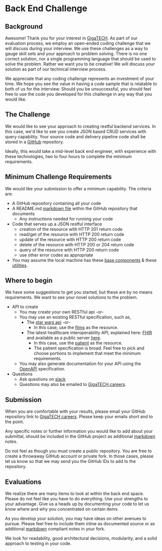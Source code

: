 # Back End Challenge

## Background

Awesome! Thank you for your interest in [GigaTECH][gtweb]. As part of our evaluation process, we employ an open-ended coding challenge that we will discuss during your interview. We use these challenges as a way to gauge skill sets and your approach to problem solving. There is no one correct solution, nor a single programming language that should be used to solve the problem. Rather we want you to be creative! We will discuss your solution as part of our technical interview process.

We appreciate that any coding challenge represents an investment of your time. We hope you see the value in having a code sample that is relatable to both of us for the interview. Should you be unsuccessful, you should feel free to use the code you developed for this challenge in any way that you would like.

## The Challenge

We would like to see your approach to creating restful backend services. In this case, we'd like to see you create JSON based CRUD services with query capability. Your source code and delivery pipeline code shall be stored in a [GitHub][github] repository.

Ideally, this would take a mid-level back end engineer, with experience with these technologies, two to four hours to complete the minimum requirements.

## Minimum Challenge Requirements

We would like your submission to offer a minimum capability. The criteria are:

- A GitHub repository containing all your code
- A README.md [markdown file][gfm] within the GitHub repository that documents
  - Any instructions needed for running your code
- Code that serves up a JSON restful interface
  - creation of the resource with HTTP 201 return code
  - read/get of the resource with HTTP 200 return code
  - update of the resource with HTTP 200 return code
  - delete of the resource with HTTP 200 or 204 return code
  - query of the resource with HTTP 200 return code
  - use other error codes as appropriate
- You may assume the local machine has these [base components][gtdevcomps] & these [utilities][gtdevutils].

## Where to begin

We have some suggestions to get you started, but these are by no means requirements. We want to see your novel solutions to the problem.

- API to create
  - You may create your own RESTful api -or-
  - You may use an existing RESTful specification, such as,
    - The [star wars api][swapi] -or-
      - In this case, use the [films](https://swapi.dev/api/films/1/) as the resource.
    - The latest healthcare interoperability API, explained here: [FHIR][fhir] and available as a public server [here][fhirservers].
      - In this case, use the [patient](https://www.hl7.org/fhir/patient.html) as the resource.
      - The patient specification is broad. Feel free to pick and choose portions to implement that meet the minimum requirements.
  - You may also generate documentation for your API using the [OpenAPI][openapi] specification.
- Questions
  - Ask questions on [slack][gtslack]
  - Questions may also be emailed to [GigaTECH careers][gtcareersemail].

## Submission

When you are comfortable with your results, please email your GitHub repository link to [GigaTECH careers][gtcareersemail]. Please keep your emails short and to the point.

Any specific notes or further information you would like to add about your submittal, should be included in the GitHub project as additional [markdown][gfm] notes.

Do not feel as though you must create a public repository. You are free to create a throwaway GitHub account or private fork. In those cases, please let us know so that we may send you the GitHub IDs to add to the repository.

## Evaluations

We realize there are many items to look at within the back end space. Please do not feel like you have to do everything. Use your strengths to your advantage. Give us a heads up by documenting your code to let us know where and why you concentrated on certain items.

As you develop your solution, you may have ideas on other avenues to pursue. Please feel free to include them inline as documented source or as additional [markdown][gfm] compliant notes in your fork.

We look for readability, good architectural decisions, modularity, and a solid approach to testing in your code.

[gtweb]:https://gigatech.net
[openapi]:https://swagger.io/specification/
[github]:https://github.com/
[gfm]:https://github.github.com/gfm/
[swapi]:https://swapi.dev/
[fhir]:http://hl7.org/fhir/
[fhirservers]:http://hl7.org/fhir/implsupport-module.html#7.0.4.1
[gtdevutils]:https://github.com/GigaTech-net/dev#this-environment-includes-the-following-utilities
[gtdevcomps]:https://github.com/GigaTech-net/dev#base-development-environment
[gtcareersemail]:mailto:careers@gigatech.net?subject=DevSecOps%20Challenge
[gtslack]:https://gigatech-net.slack.com/app_redirect?channel=general
